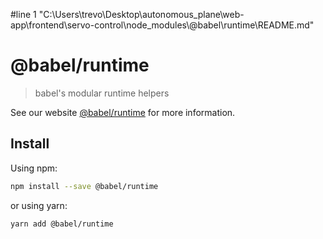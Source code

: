 #line 1 "C:\\Users\\trevo\\Desktop\\autonomous_plane\\web-app\\frontend\\servo-control\\node_modules\\@babel\\runtime\\README.md"
# @babel/runtime

> babel's modular runtime helpers

See our website [@babel/runtime](https://babeljs.io/docs/en/babel-runtime) for more information.

## Install

Using npm:

```sh
npm install --save @babel/runtime
```

or using yarn:

```sh
yarn add @babel/runtime
```

